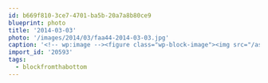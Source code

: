 ```yaml
---
id: b669f810-3ce7-4701-ba5b-20a7a8b80ce9
blueprint: photo
title: '2014-03-03'
photo: '/images/2014/03/faa44-2014-03-03.jpg'
caption: '<!-- wp:image --><figure class="wp-block-image"><img src="/assets/images/2014/03/faa44-2014-03-03.jpg" /></figure><!-- /wp:image --><!-- wp:paragraph --><p>Jenga madness #blockfromthabottom</p><!-- /wp:paragraph -->'
import_id: '20593'
tags:
  - blockfromthabottom
---
```

